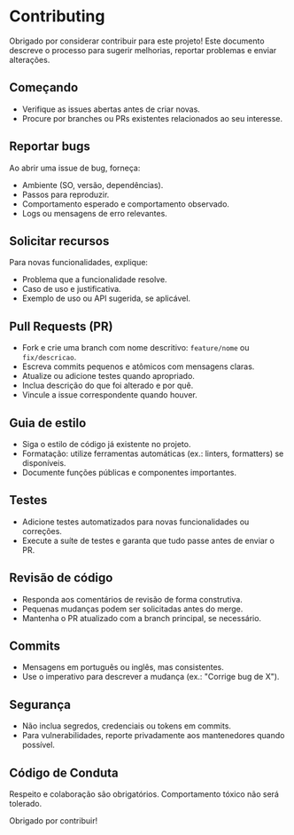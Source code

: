 # Contributing

Obrigado por considerar contribuir para este projeto! Este documento descreve o processo para sugerir melhorias, reportar problemas e enviar alterações.

## Começando
- Verifique as issues abertas antes de criar novas.
- Procure por branches ou PRs existentes relacionados ao seu interesse.

## Reportar bugs
Ao abrir uma issue de bug, forneça:
- Ambiente (SO, versão, dependências).
- Passos para reproduzir.
- Comportamento esperado e comportamento observado.
- Logs ou mensagens de erro relevantes.

## Solicitar recursos
Para novas funcionalidades, explique:
- Problema que a funcionalidade resolve.
- Caso de uso e justificativa.
- Exemplo de uso ou API sugerida, se aplicável.

## Pull Requests (PR)
- Fork e crie uma branch com nome descritivo: `feature/nome` ou `fix/descricao`.
- Escreva commits pequenos e atômicos com mensagens claras.
- Atualize ou adicione testes quando apropriado.
- Inclua descrição do que foi alterado e por quê.
- Vincule a issue correspondente quando houver.

## Guia de estilo
- Siga o estilo de código já existente no projeto.
- Formatação: utilize ferramentas automáticas (ex.: linters, formatters) se disponíveis.
- Documente funções públicas e componentes importantes.

## Testes
- Adicione testes automatizados para novas funcionalidades ou correções.
- Execute a suíte de testes e garanta que tudo passe antes de enviar o PR.

## Revisão de código
- Responda aos comentários de revisão de forma construtiva.
- Pequenas mudanças podem ser solicitadas antes do merge.
- Mantenha o PR atualizado com a branch principal, se necessário.

## Commits
- Mensagens em português ou inglês, mas consistentes.
- Use o imperativo para descrever a mudança (ex.: "Corrige bug de X").

## Segurança
- Não inclua segredos, credenciais ou tokens em commits.
- Para vulnerabilidades, reporte privadamente aos mantenedores quando possível.

## Código de Conduta
Respeito e colaboração são obrigatórios. Comportamento tóxico não será tolerado.

Obrigado por contribuir!